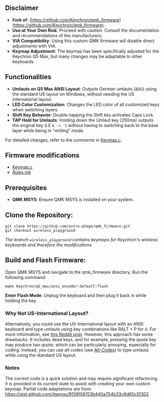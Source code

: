## Disclaimer

- **Fork of**: [https://github.com/Keychron/qmk_firmware](https://github.com/Keychron/qmk_firmware).
- **Use at Your Own Risk**: Proceed with caution. Consult the documentation and recommendations of the manufacturers.
- **VIA Compatibility**: Using this custom QMK firmware will disable direct adjustments with VIA.
- **Keymap Adjustment**: The keymap has been specifically adjusted for the Keychron Q5 Max, but many changes may be adaptable to other keyboards.

## Functionalities

- **Umlauts on Q5 Max ANSI Layout**: Outputs German umlauts (äöü) using the standard US layout on Windows, without needing the US international layout.
- **LED Color Customization**: Changes the LED color of all customized keys when switching layers.
- **Shift Key Behavior**: Double-tapping the Shift key activates Caps Lock.
- **TAP Hold for Umlauts**: Holding down the Umlaut key (250ms) outputs the original key (i.E `ä -> '`) without having to switching back to the base layer while being in "writing" mode.

For detailed changes, refer to the *comments* in  [Keymap.c](https://github.com/astro-phage/qmk_firmware/blob/wireless_playground/keyboards/keychron/q5_max/ansi_encoder/keymaps/default/keymap.c#L19).


## Firmware modifications

- [Keymap.c](https://github.com/astro-phage/qmk_firmware/blob/wireless_playground/keyboards/keychron/q5_max/ansi_encoder/keymaps/default/keymap.c)
- [Rules.mk](https://github.com/astro-phage/qmk_firmware/blob/wireless_playground/keyboards/keychron/q5_max/rules.mk)

## Prerequisites

- **QMK MSYS**: Ensure QMK MSYS is installed on your system.


## Clone the Repository: 

    git clone https://github.com/astro-phage/qmk_firmware.git
    git checkout wireless_playground
*The branch `wireless_playground` contains keymaps for Keychron's wireless keyboards and therefore the modifications.*

## Build and Flash Firmware:

Open QMK MSYS and navigate to the qmk_firmware directory.
Run the following command:

`make keychron/q5_max/ansi_encoder:default:flash`

**Enter Flash Mode**: Unplug the keyboard and then plug it back in while holding the <ESC> key.

### Why Not US-International Layout?

Alternatively, you could use the US-International layout with an ANSI keyboard and type umlauts using key combinations like RALT + P for ö. For more information, see [this Reddit post](https://www.reddit.com/r/MechanicalKeyboards/comments/i4ybk6/using_german_umlaute_on_ansi_layout_via/).
However, this approach has some drawbacks. It includes dead keys, and for example, pressing the *quote* key may produce two *quote*, which can be particularly annoying, especially for coding.
Instead, you can use alt codes (see [Alt-Codes](https://www.alt-codes.net/german_alt_codes/)) to type umlauts while using the standard US layout.


### Notes
The current code is a quick solution and may require significant refactoring. It is provided in its current state to assist with creating your own custom keymap.
Partial code adaptations are from: https://gist.github.com/itspngu/9159f06153b440a754b33c6d65c5f302
